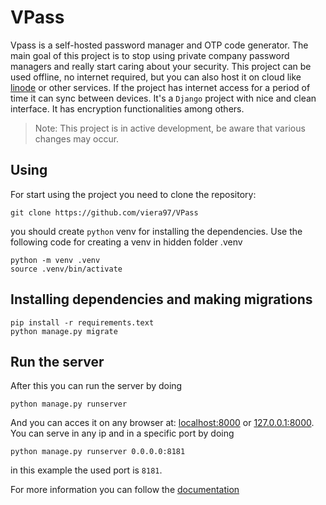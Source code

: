 # VPass

Vpass is a self-hosted password manager and OTP code generator. The main goal of this project is to stop using private company password managers and really start caring about your security. This project can be used offline, no internet required, but you can also host it on cloud like [linode](https://www.linode.com/) or other services. If the project has internet access for a period of time it can sync between devices. It's a `Django` project with nice and clean interface. It has encryption functionalities among others.

> Note: This project is in active development, be aware that various changes may occur.

## Using
For start using the project you need to clone the repository:

```
git clone https://github.com/viera97/VPass
```

you should create `python` venv for installing the dependencies. Use the following code for creating a venv in hidden folder .venv

```
python -m venv .venv
source .venv/bin/activate
```

## Installing dependencies and making migrations
```
pip install -r requirements.text
python manage.py migrate
```
## Run the server
After this you can run the server by doing
```
python manage.py runserver
```
And you can acces it on any browser at: [localhost:8000](localhost:8000) or [127.0.0.1:8000](127.0.0.1:8000). You can serve in any ip and in a specific port by doing
```
python manage.py runserver 0.0.0.0:8181
```
in this example the used port is `8181`.

For more information you can follow the [documentation](link-a-la-documentacion)